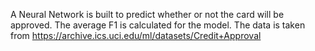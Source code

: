 A Neural Network is built to predict whether or not the card will be approved. The average F1 is calculated for the model. The data is taken from https://archive.ics.uci.edu/ml/datasets/Credit+Approval
